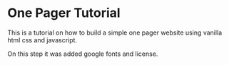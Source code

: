 # One Pager Tutorial

This is a tutorial on how to build a simple one pager website using vanilla html css and javascript.

On this step it was added google fonts and license. 
